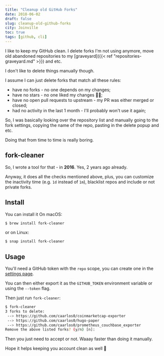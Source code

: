 ```yaml
---
title: "Cleanup old GitHub Forks"
date: 2018-06-02
draft: false
slug: cleanup-old-github-forks
city: Joinville
toc: true
tags: [github, cli]
---
```


I like to keep my GitHub clean. I delete forks I'm not using anymore, move old abandoned repositories to my [graveyard]({{< ref "repositories-graveyard.md" >}}) and etc.

<!--more-->

I don't like to delete things manually though.

I assume I can just delete forks that match all these rules:

- have no forks - no one depends on my changes;
- have no stars - no one liked my changes 🤷‍♂️;
- have no open pull requests to upstream - my PR was either merged or closed;
- had no activity in the last 1 month - I'll probably won't use it again;

So, I was basically looking over the repository list and manually going to the fork settings, copying the name of the repo, pasting in the delete popup and etc.

Doing that from time to time is really boring.

## fork-cleaner

So, I wrote a tool for that - in **2016**. Yes, 2 years ago already.

Anyway, it does all the checks mentioned above, plus, you can customize the inactivity time (e.g. `1d` instead of `1m`), blacklist repos and include or not private forks.

## Install

You can install it On macOS:

```sh
$ brew install fork-cleaner
```

or on Linux:

```sh
$ snap install fork-cleaner
```

## Usage

You'll need a GitHub token with the `repo` scope, you can create one in the [settings page](https://github.com/settings/tokens/new).

You can then either export it as the `GITHUB_TOKEN` environment variable or using the `--token` flag.

Then just run `fork-cleaner`:

```sh
$ fork-cleaner
3 forks to delete:
 --> https://github.com/caarlos0/coinmarketcap-exporter
 --> https://github.com/caarlos0/hugo-paper
 --> https://github.com/caarlos0/prometheus_couchbase_exporter
Remove the above listed forks? (y/n) [n]:
```

Then you just need to accept or not. Waaay faster than doing it manually.

Hope it helps keeping you account clean as well 🤘
